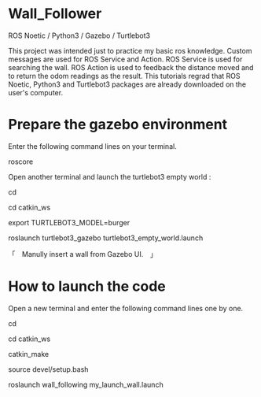 # Wall_Follower
ROS Noetic / Python3 / Gazebo / Turtlebot3

This project was intended just to practice my basic ros knowledge.
Custom messages are used for ROS Service and Action.
ROS Service is used for searching the wall.
ROS Action is used to feedback the distance moved and to return the odom readings as the result.
This tutorials regrad that ROS Noetic, Python3 and Turtlebot3 packages are already downloaded on the user's computer.

# Prepare the gazebo environment

Enter the following command lines on your terminal.

roscore

Open another terminal and launch the turtlebot3 empty world : 

cd 

cd catkin_ws

export TURTLEBOT3_MODEL=burger

roslaunch turtlebot3_gazebo turtlebot3_empty_world.launch

「　Manully insert a wall from Gazebo UI.　」

# How to launch the code

Open a new terminal and enter the following command lines one by one.

cd 

cd catkin_ws

catkin_make

source devel/setup.bash

roslaunch wall_following my_launch_wall.launch
